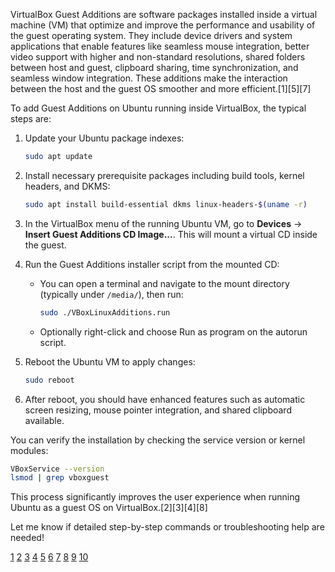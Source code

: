VirtualBox Guest Additions are software packages installed inside a virtual machine (VM) that optimize and improve the
performance and usability of the guest operating system. They include device drivers and system applications that enable
features like seamless mouse integration, better video support with higher and non-standard resolutions, shared folders
between host and guest, clipboard sharing, time synchronization, and seamless window integration. These additions make the
interaction between the host and the guest OS smoother and more efficient.[1][5][7]

To add Guest Additions on Ubuntu running inside VirtualBox, the typical steps are:

1. Update your Ubuntu package indexes:

   ```bash
   sudo apt update
   ```

2. Install necessary prerequisite packages including build tools, kernel headers, and DKMS:

   ```bash
   sudo apt install build-essential dkms linux-headers-$(uname -r)
   ```

3. In the VirtualBox menu of the running Ubuntu VM, go to **Devices** → **Insert Guest Additions CD Image...**. This will
   mount a virtual CD inside the guest.

4. Run the Guest Additions installer script from the mounted CD:

   - You can open a terminal and navigate to the mount directory (typically under `/media/`), then run:
     ```bash
     sudo ./VBoxLinuxAdditions.run
     ```
   - Optionally right-click and choose Run as program on the autorun script.

5. Reboot the Ubuntu VM to apply changes:

   ```bash
   sudo reboot
   ```

6. After reboot, you should have enhanced features such as automatic screen resizing, mouse pointer integration, and shared
   clipboard available.

You can verify the installation by checking the service version or kernel modules:

```bash
VBoxService --version
lsmod | grep vboxguest
```

This process significantly improves the user experience when running Ubuntu as a guest OS on VirtualBox.[2][3][4][8]

Let me know if detailed step-by-step commands or troubleshooting help are needed!

[1](https://parrotsec.org/docs/virtualization/virtualbox-guest-additions/)
[2](https://linuxconfig.org/installing-virtualbox-guest-additions-on-ubuntu-24-04)
[3](https://help.ubuntu.com/community/VirtualBox/GuestAdditions)
[4](https://linuxtechi.com/install-virtualbox-guest-additions-on-ubuntu/)
[5](https://docs.oracle.com/en/virtualization/virtualbox/6.0/user/guestadd-intro.html)
[6](https://www.youtube.com/watch?v=NvaFdxk5-N4) [7](https://www.virtualbox.org/manual/ch04.html)
[8](https://itsfoss.community/t/virtualbox-on-ubuntu-24-04-guest-additions/11976)
[9](https://docs.oracle.com/cd/E36500_01/E36502/html/qs-guest-additions.html)
[10](https://www.youtube.com/watch?v=zdkl16oAS1k)
